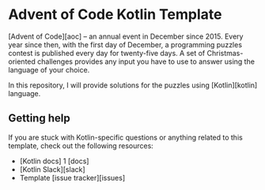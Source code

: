 # Advent of Code Kotlin Template

[Advent of Code][aoc] – an annual event in December since 2015.
Every year since then, with the first day of December, a programming puzzles contest is published every day for twenty-five days.
A set of Christmas-oriented challenges provides any input you have to use to answer using the language of your choice.

In this repository, I will provide solutions for the puzzles using [Kotlin][kotlin] language.

## Getting help

If you are stuck with Kotlin-specific questions or anything related to this template, check out the following resources:

- [Kotlin docs] 1 [docs]
- [Kotlin Slack][slack]
- Template [issue tracker][issues]
